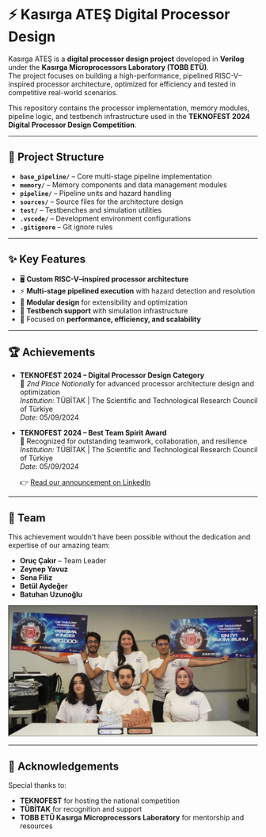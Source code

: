 # ⚡ Kasırga ATEŞ  Digital Processor Design

Kasırga ATEŞ is a **digital processor design project** developed in **Verilog** under the **Kasırga Microprocessors Laboratory (TOBB ETÜ)**.  
The project focuses on building a high-performance, pipelined RISC-V–inspired processor architecture, optimized for efficiency and tested in competitive real-world scenarios.

This repository contains the processor implementation, memory modules, pipeline logic, and testbench infrastructure used in the **TEKNOFEST 2024 Digital Processor Design Competition**.

---

## 📂 Project Structure

- **`base_pipeline/`** – Core multi-stage pipeline implementation  
- **`memory/`** – Memory components and data management modules  
- **`pipeline/`** – Pipeline units and hazard handling  
- **`sources/`** – Source files for the architecture design  
- **`test/`** – Testbenches and simulation utilities  
- **`.vscode/`** – Development environment configurations  
- **`.gitignore`** – Git ignore rules
  
---

## ✨ Key Features

- 🖥️ **Custom RISC-V–inspired processor architecture**  
- ⚡ **Multi-stage pipelined execution** with hazard detection and resolution  
- 🔄 **Modular design** for extensibility and optimization  
- 🧪 **Testbench support** with simulation infrastructure  
- 🎯 Focused on **performance, efficiency, and scalability**  

---

## 🏆 Achievements

- **TEKNOFEST 2024 – Digital Processor Design Category**  
  🥈 *2nd Place Nationally* for advanced processor architecture design and optimization  
  *Institution:* TÜBİTAK | The Scientific and Technological Research Council of Türkiye  
  *Date:* 05/09/2024  

- **TEKNOFEST 2024 – Best Team Spirit Award**  
  🏅 Recognized for outstanding teamwork, collaboration, and resilience  
  *Institution:* TÜBİTAK | The Scientific and Technological Research Council of Türkiye  
  *Date:* 05/09/2024

  👉 [Read our announcement on LinkedIn](https://www.linkedin.com/feed/update/urn:li:activity:7331327321959809026/)

---

## 👥 Team

This achievement wouldn't have been possible without the dedication and expertise of our amazing team:  

- **Oruç Çakır** – Team Leader  
- **Zeynep Yavuz**  
- **Sena Filiz**  
- **Betül Aydeğer**  
- **Batuhan Uzunoğlu**

![Kasırga ATEŞ Team](kasirga_ates_team.jpeg)

---

## 🙏 Acknowledgements

Special thanks to:  
- **TEKNOFEST** for hosting the national competition  
- **TÜBİTAK** for recognition and support  
- **TOBB ETÜ Kasırga Microprocessors Laboratory** for mentorship and resources
